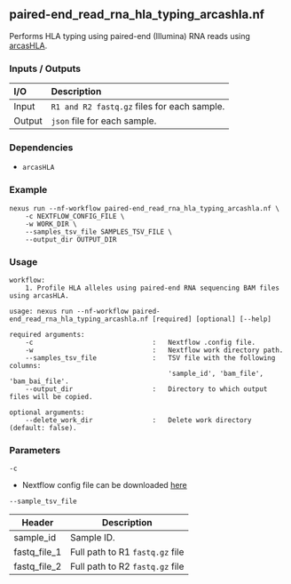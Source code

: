 ## paired-end_read_rna_hla_typing_arcashla.nf

Performs HLA typing using paired-end (Illumina) RNA reads using [arcasHLA](https://github.com/RabadanLab/arcasHLA).

### Inputs / Outputs

| I/O    | Description                       |
|:-------|:----------------------------------|
| Input  | `R1 and R2 fastq.gz` files for each sample.       | 
| Output | `json` file for each sample.      |

### Dependencies

* `arcasHLA`

### Example

```
nexus run --nf-workflow paired-end_read_rna_hla_typing_arcashla.nf \
    -c NEXTFLOW_CONFIG_FILE \
    -w WORK_DIR \
    --samples_tsv_file SAMPLES_TSV_FILE \
    --output_dir OUTPUT_DIR
```

### Usage

```
workflow:
    1. Profile HLA alleles using paired-end RNA sequencing BAM files using arcasHLA.

usage: nexus run --nf-workflow paired-end_read_rna_hla_typing_arcashla.nf [required] [optional] [--help]

required arguments:
    -c                              :   Nextflow .config file.
    -w                              :   Nextflow work directory path.
    --samples_tsv_file              :   TSV file with the following columns:
                                        'sample_id', 'bam_file', 'bam_bai_file'.
    --output_dir                    :   Directory to which output files will be copied.

optional arguments:
    --delete_work_dir               :   Delete work directory (default: false).
```

### Parameters

`-c`
* Nextflow config file can be downloaded [here](https://github.com/pirl-unc/nexus/tree/main/nextflow)

`--sample_tsv_file`

| Header       | Description                     |
| ------------ |---------------------------------|
| sample_id    | Sample ID.                      |
| fastq_file_1 | Full path to R1 `fastq.gz` file |
| fastq_file_2 | Full path to R2 `fastq.gz` file |

